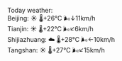Today weather:  
Beijing: ☀️   🌡️+26°C 🌬️↓11km/h  
Tianjin: ☀️   🌡️+22°C 🌬️↙6km/h  
Shijiazhuang: ☁️   🌡️+28°C 🌬️←10km/h  
Tangshan: ☀️   🌡️+27°C 🌬️↙15km/h  
